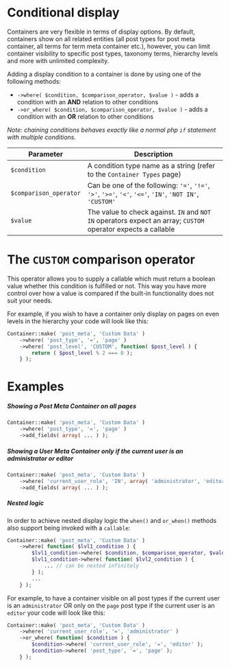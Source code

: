 # Conditional display

Containers are very flexible in terms of display options. By default, containers show on all related entities (all post types for post meta container, all terms for term meta container etc.), however, you can limit container visibility to specific post types, taxonomy terms, hierarchy levels and more with unlimited complexity.

Adding a display condition to a container is done by using one of the following methods:

- `->where( $condition, $comparison_operator, $value )` - adds a condition with an __AND__ relation to other conditions
- `->or_where( $condition, $comparison_operator, $value )` - adds a condition with an __OR__ relation to other conditions

_Note: chaining conditions behaves exactly like a normal php `if` statement with multiple conditions._

| Parameter              | Description                                                                                                   |
|------------------------|---------------------------------------------------------------------------------------------------------------|
| `$condition`           | A condition type name as a string (refer to the `Container Types` page)                                       |
| `$comparison_operator` | Can be one of the following: `'='`, `'!='`, `'>'`, `'>='`, `'<'`, `'<='`, `'IN'`, `'NOT IN'`, `'CUSTOM'`      |
| `$value`               | The value to check against. `IN` and `NOT IN` operators expect an array; `CUSTOM` operator expects a callable |

# The `CUSTOM` comparison operator

This operator allows you to supply a callable which must return a boolean value whether this condition is fulfilled or not. This way you have more control over how a value is compared if the built-in functionality does not suit your needs.

For example, if you wish to have a container only display on pages on even levels in the hierarchy your code will look like this:

```php
Container::make( 'post_meta', 'Custom Data' )
	->where( 'post_type', '=', 'page' )
	->where( 'post_level', 'CUSTOM', function( $post_level ) {
		return ( $post_level % 2 === 0 );
	} );
```

# Examples

##### Showing a Post Meta Container on all pages

```php
Container::make( 'post_meta', 'Custom Data' )
    ->where( 'post_type', '=', 'page' )
    ->add_fields( array( ... ) );
```

##### Showing a User Meta Container only if the current user is an administrator or editor

```php
Container::make( 'post_meta', 'Custom Data' )
    ->where( 'current_user_role', 'IN', array( 'administrator', 'editor' ) )
    ->add_fields( array( ... ) );
```

##### Nested logic

In order to achieve nested display logic the `when()` and `or_when()` methods also support being invoked with a `callable`:

```php
Container::make( 'post_meta', 'Custom Data' )
	->where( function( $lvl1_condition ) {
		$lvl1_condition->where( $condition, $comparison_operator, $value );
		$lvl1_condition->where( function( $lvl2_condition ) {
			... // can be nested infinitely
		} );
		...
	} );
```

For example, to have a container visible on all post types if the current user is an `administrator` OR only on the `page` post type if the current user is an `editor` your code will look like this:

```php
Container::make( 'post_meta', 'Custom Data' )
	->where( 'current_user_role', '=', 'administrator' )
	->or_where( function( $condition ) {
		$condition->where( 'current_user_role', '=', 'editor' );
		$condition->where( 'post_type', '=', 'page' );
	} );
```